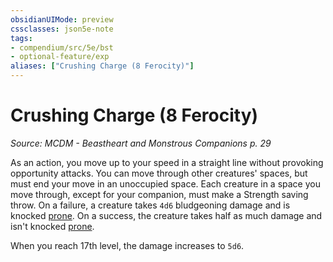 ```yaml
---
obsidianUIMode: preview
cssclasses: json5e-note
tags:
- compendium/src/5e/bst
- optional-feature/exp
aliases: ["Crushing Charge (8 Ferocity)"]
---
```

# Crushing Charge (8 Ferocity)
*Source: MCDM - Beastheart and Monstrous Companions p. 29* 

As an action, you move up to your speed in a straight line without provoking opportunity attacks. You can move through other creatures' spaces, but must end your move in an unoccupied space. Each creature in a space you move through, except for your companion, must make a Strength saving throw. On a failure, a creature takes `4d6` bludgeoning damage and is knocked [prone](../../../Rules%20&%20Options/5e%20Rules/conditions.md##prone). On a success, the creature takes half as much damage and isn't knocked [prone](../../../Rules%20&%20Options/5e%20Rules/conditions.md##prone).

When you reach 17th level, the damage increases to `5d6`.